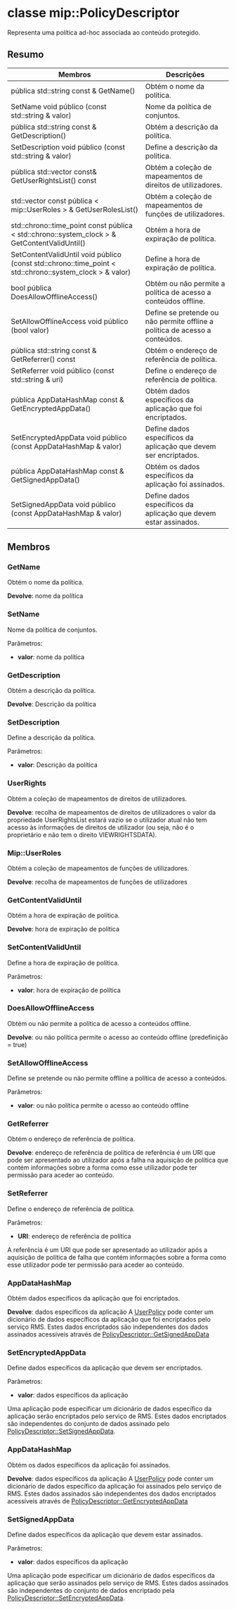 # <a name="class-mippolicydescriptor"></a>classe mip::PolicyDescriptor 
Representa uma política ad-hoc associada ao conteúdo protegido.
  
## <a name="summary"></a>Resumo
 Membros                        | Descrições                                
--------------------------------|---------------------------------------------
 pública std::string const & GetName()  |  Obtém o nome da política.
 SetName void público (const std::string & valor)  |  Nome da política de conjuntos.
 pública std::string const & GetDescription()  |  Obtém a descrição da política.
 SetDescription void público (const std::string & valor)  |  Define a descrição da política.
pública std::vector const<UserRights>& GetUserRightsList() const  |  Obtém a coleção de mapeamentos de direitos de utilizadores.
std::vector const pública < mip::UserRoles > & GetUserRolesList()  |  Obtém a coleção de mapeamentos de funções de utilizadores.
std::chrono::time_point const pública < std::chrono::system_clock > & GetContentValidUntil()  |  Obtém a hora de expiração de política.
SetContentValidUntil void público (const std::chrono::time_point < std::chrono::system_clock > & valor)  |  Define a hora de expiração de política.
 bool pública DoesAllowOfflineAccess()  |  Obtém ou não permite a política de acesso a conteúdos offline.
 SetAllowOfflineAccess void público (bool valor)  |  Define se pretende ou não permite offline a política de acesso a conteúdos.
 pública std::string const & GetReferrer() const  |  Obtém o endereço de referência de política.
 SetReferrer void público (const std::string & uri)  |  Define o endereço de referência de política.
 pública AppDataHashMap const & GetEncryptedAppData()  |  Obtém dados específicos da aplicação que foi encriptados.
 SetEncryptedAppData void público (const AppDataHashMap & valor)  |  Define dados específicos da aplicação que devem ser encriptados.
 pública AppDataHashMap const & GetSignedAppData()  |  Obtém os dados específicos da aplicação foi assinados.
 SetSignedAppData void público (const AppDataHashMap & valor)  |  Define dados específicos da aplicação que devem estar assinados.
  
## <a name="members"></a>Membros
  
### <a name="getname"></a>GetName
Obtém o nome da política.

  
**Devolve**: nome da política
  
### <a name="setname"></a>SetName
Nome da política de conjuntos.

Parâmetros:  
* **valor**: nome da política


  
### <a name="getdescription"></a>GetDescription
Obtém a descrição da política.

  
**Devolve**: Descrição da política
  
### <a name="setdescription"></a>SetDescription
Define a descrição da política.

Parâmetros:  
* **valor**: Descrição da política


  
### <a name="userrights"></a>UserRights
Obtém a coleção de mapeamentos de direitos de utilizadores.

  
**Devolve**: recolha de mapeamentos de direitos de utilizadores o valor da propriedade UserRightsList estará vazio se o utilizador atual não tem acesso às informações de direitos de utilizador (ou seja, não é o proprietário e não tem o direito VIEWRIGHTSDATA).
  
### <a name="mipuserroles"></a>Mip::UserRoles
Obtém a coleção de mapeamentos de funções de utilizadores.

  
**Devolve**: recolha de mapeamentos de funções de utilizadores
  
### <a name="getcontentvaliduntil"></a>GetContentValidUntil
Obtém a hora de expiração de política.

  
**Devolve**: hora de expiração de política
  
### <a name="setcontentvaliduntil"></a>SetContentValidUntil
Define a hora de expiração de política.

Parâmetros:  
* **valor**: hora de expiração de política


  
### <a name="doesallowofflineaccess"></a>DoesAllowOfflineAccess
Obtém ou não permite a política de acesso a conteúdos offline.

  
**Devolve**: ou não política permite o acesso ao conteúdo offline (predefinição = true)
  
### <a name="setallowofflineaccess"></a>SetAllowOfflineAccess
Define se pretende ou não permite offline a política de acesso a conteúdos.

Parâmetros:  
* **valor**: ou não política permite o acesso ao conteúdo offline


  
### <a name="getreferrer"></a>GetReferrer
Obtém o endereço de referência de política.

  
**Devolve**: endereço de referência de política de referência é um URI que pode ser apresentado ao utilizador após a falha na aquisição de política que contém informações sobre a forma como esse utilizador pode ter permissão para aceder ao conteúdo.
  
### <a name="setreferrer"></a>SetReferrer
Define o endereço de referência de política.

Parâmetros:  
* **URI**: endereço de referência de política


A referência é um URI que pode ser apresentado ao utilizador após a aquisição de política de falha que contém informações sobre a forma como esse utilizador pode ter permissão para aceder ao conteúdo.
  
### <a name="appdatahashmap"></a>AppDataHashMap
Obtém dados específicos da aplicação que foi encriptados.

  
**Devolve**: dados específicos da aplicação A [UserPolicy](class_mip_userpolicy.md) pode conter um dicionário de dados específicos da aplicação que foi encriptados pelo serviço RMS. Estes dados encriptados são independentes dos dados assinados acessíveis através de [PolicyDescriptor::GetSignedAppData](class_mip_policydescriptor.md#getsignedappdata)
  
### <a name="setencryptedappdata"></a>SetEncryptedAppData
Define dados específicos da aplicação que devem ser encriptados.

Parâmetros:  
* **valor**: dados específicos da aplicação


Uma aplicação pode especificar um dicionário de dados específico da aplicação serão encriptados pelo serviço de RMS. Estes dados encriptados são independentes do conjunto de dados assinado pelo [PolicyDescriptor::SetSignedAppData](class_mip_policydescriptor.md#setsignedappdata).
  
### <a name="appdatahashmap"></a>AppDataHashMap
Obtém os dados específicos da aplicação foi assinados.

  
**Devolve**: dados específicos da aplicação A [UserPolicy](class_mip_userpolicy.md) pode conter um dicionário de dados específico da aplicação foi assinados pelo serviço de RMS. Estes dados assinados são independentes dos dados encriptados acessíveis através de [PolicyDescriptor::GetEncryptedAppData](class_mip_policydescriptor.md#getencryptedappdata)
  
### <a name="setsignedappdata"></a>SetSignedAppData
Define dados específicos da aplicação que devem estar assinados.

Parâmetros:  
* **valor**: dados específicos da aplicação


Uma aplicação pode especificar um dicionário de dados específicos da aplicação que serão assinados pelo serviço de RMS. Estes dados assinados são independentes do conjunto de dados encriptado pela [PolicyDescriptor::SetEncryptedAppData](class_mip_policydescriptor.md#setencryptedappdata).